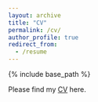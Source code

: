 ```yaml
---
layout: archive
title: "CV"
permalink: /cv/
author_profile: true
redirect_from:
  - /resume
---
```


{% include base_path %}

Please find my [CV](http://yunlong-song.github.io/files/paper1.pdf) here. 
